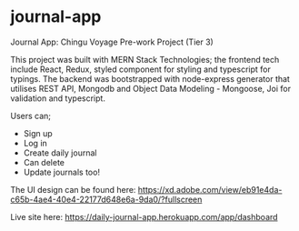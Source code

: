 # journal-app #

Journal App: Chingu Voyage Pre-work Project (Tier 3)

This project was built with MERN Stack Technologies; the frontend tech include React, Redux, styled component for styling and typescript for typings. The backend was bootstrapped with node-express generator that utilises REST API, Mongodb and Object Data Modeling - Mongoose, Joi for validation and typescript.

Users can;
- Sign up
- Log in 
- Create daily journal 
- Can delete
- Update journals too!

The UI design can be found here: https://xd.adobe.com/view/eb91e4da-c65b-4ae4-40e4-22177d648e6a-9da0/?fullscreen

Live site here: https://daily-journal-app.herokuapp.com/app/dashboard

